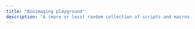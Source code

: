 ```yaml
---
title: "Bioimaging playground"
description: "A (more or less) random collection of scripts and macros."
---
```


